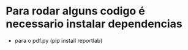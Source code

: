# Para rodar alguns codigo é necessario instalar dependencias 
  - para o pdf.py (pip install reportlab)
